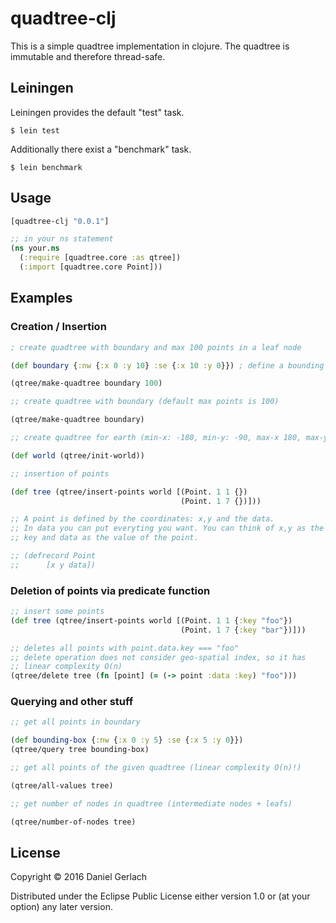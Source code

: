 # quadtree-clj

This is a simple quadtree implementation in clojure. The quadtree is immutable
and therefore thread-safe.


## Leiningen

Leiningen provides the default "test" task.

    $ lein test

Additionally there exist a "benchmark" task.

    $ lein benchmark

## Usage

```clojure
[quadtree-clj "0.0.1"]

;; in your ns statement
(ns your.ns
  (:require [quadtree.core :as qtree])
  (:import [quadtree.core Point]))
```


## Examples

### Creation / Insertion

```clojure
; create quadtree with boundary and max 100 points in a leaf node

(def boundary {:nw {:x 0 :y 10} :se {:x 10 :y 0}}) ; define a bounding box

(qtree/make-quadtree boundary 100)

;; create quadtree with boundary (default max points is 100)

(qtree/make-quadtree boundary)

;; create quadtree for earth (min-x: -180, min-y: -90, max-x 180, max-y: 90)

(def world (qtree/init-world))

;; insertion of points

(def tree (qtree/insert-points world [(Point. 1 1 {})
                                      (Point. 1 7 {})]))

;; A point is defined by the coordinates: x,y and the data.
;; In data you can put everyting you want. You can think of x,y as the
;; key and data as the value of the point.

;; (defrecord Point
;;      [x y data])
```

### Deletion of points via predicate function

```clojure
;; insert some points
(def tree (qtree/insert-points world [(Point. 1 1 {:key "foo"})
                                      (Point. 1 7 {:key "bar"})]))

;; deletes all points with point.data.key === "foo"
;; delete operation does not consider geo-spatial index, so it has
;; linear complexity O(n)
(qtree/delete tree (fn [point] (= (-> point :data :key) "foo")))
```
### Querying and other stuff

```clojure
;; get all points in boundary

(def bounding-box {:nw {:x 0 :y 5} :se {:x 5 :y 0}})
(qtree/query tree bounding-box)

;; get all points of the given quadtree (linear complexity O(n)!)

(qtree/all-values tree)

;; get number of nodes in quadtree (intermediate nodes + leafs)

(qtree/number-of-nodes tree)
```
## License

Copyright © 2016 Daniel Gerlach

Distributed under the Eclipse Public License either version 1.0 or (at
your option) any later version.
